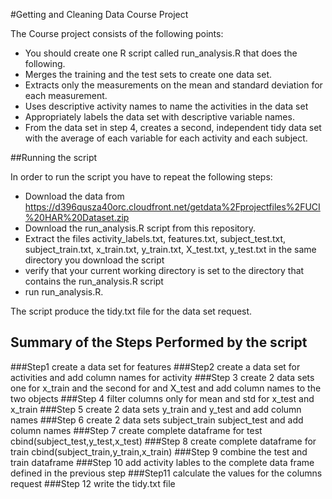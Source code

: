 #Getting and Cleaning Data Course Project

The Course project consists of the following points:
- You should create one R script called run_analysis.R that does the following. 
- Merges the training and the test sets to create one data set.
- Extracts only the measurements on the mean and standard deviation for each measurement. 
- Uses descriptive activity names to name the activities in the data set
- Appropriately labels the data set with descriptive variable names. 
- From the data set in step 4, creates a second, independent tidy data set with the average of each variable for each activity and each subject.


##Running the script

In order to run the script you have to repeat the following steps:
- Download the data from https://d396qusza40orc.cloudfront.net/getdata%2Fprojectfiles%2FUCI%20HAR%20Dataset.zip 
- Download the run_analysis.R script from this repository.
- Extract the files activity_labels.txt, features.txt, subject_test.txt, subject_train.txt, x_train.txt, y_train.txt, X_test.txt, y_test.txt in the same directory you download the script 
- verify that your current working directory is set to the directory that contains the run_analysis.R script
- run run_analysis.R.

The script produce the tidy.txt file for the data set request.

## Summary of the Steps Performed by the script

###Step1 
create a data set for features
###Step2
create a data set for  activities and  add column names for activity
###Step 3
create 2 data sets one  for  x_train  and the second for and X_test and add column names to the two objects
###Step 4
filter columns only for mean and std for x_test and x_train
###Step 5 
create 2 data sets y_train and y_test and add column names
###Step 6
create 2 data sets subject_train subject_test and add column names
###Step 7 
create complete  dataframe for test cbind(subject_test,y_test,x_test)
###Step 8 
create complete dataframe for train  cbind(subject_train,y_train,x_train)
###Step 9
combine the test and train dataframe
###Step 10
add activity lables to the complete data frame defined in the previous step
###Step11
calculate the values for the columns request 
###Step 12
write the tidy.txt file

